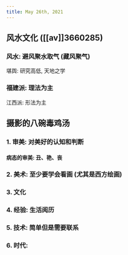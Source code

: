 ```yaml
---
title: May 26th, 2021
---
```


## 风水文化 ([[av]]3660285)
### 风水: 避风聚水取气 (藏风聚气)
堪舆: 研究高低, 天地之学
### 福建派: 理法为主
江西派: 形法为主
## 摄影的八碗毒鸡汤
### 1. 审美: 对美好的认知和判断
#### 病态的审美: 丑、艳、丧
### 2. 美术: 至少要学会看画 (尤其是西方绘画)
### 3. 文化
### 4. 经验: 生活阅历
### 5. 技术: 简单但是需要联系
### 6. 时代:
